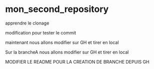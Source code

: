# mon_second_repository
apprendre le clonage

modification pour tester le commit 

maintenant nous allons modifier sur GH et tirer en local

Sur la brancheA nous allons modifier sur GH et tirer en local

MODIFIER LE README POUR LA CREATION DE BRANCHE DEPUIS GH

